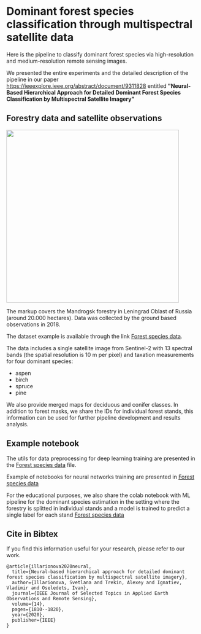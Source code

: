 # Dominant forest species classification through multispectral satellite data

Here is the pipeline to classify dominant forest species via high-resolution and medium-resolution remote sensing images.

We presented the entire experiments and the detailed description of the pipeline in our paper https://ieeexplore.ieee.org/abstract/document/9311828 entitled **"Neural-Based Hierarchical Approach for Detailed Dominant Forest Species Classification by Multispectral Satellite Imagery"**

## Forestry data and satellite observations

<img src="https://github.com/LanaLana/forest_species/blob/master/mandrog.png" width="450">

The markup covers the Mandrogsk forestry in Leningrad  Oblast  of  Russia (around 20.000 hectares). Data was collected by the ground based observations in 2018.

The dataset example is available through the link [Forest species data](https://disk.yandex.ru/d/YtU6RyT5DjZszg).  

The data includes a single satellite image from Sentinel-2 with 13 spectral bands (the spatial resolution is 10 m per pixel) and taxation measurements for four dominant species:

- aspen
- birch
- spruce
- pine

We also provide merged maps for deciduous and conifer classes. In addition to forest masks, we share the IDs for individual forest stands, this information can be used for further pipeline development and results analysis.

## Example notebook

The utils for data preprocessing for deep learning training are presented in the [Forest species data](https://disk.yandex.ru/d/YtU6RyT5DjZszg) file.

Example of notebooks for neural networks training are presented in [Forest species data](https://disk.yandex.ru/d/YtU6RyT5DjZszg)

For the educational purposes, we also share the colab notebook with ML pipeline for the dominant species estimation in the setting where the forestry is splitted in individual stands and a model is trained to predict a single label for each stand [Forest species data](https://disk.yandex.ru/d/YtU6RyT5DjZszg)

## Cite in Bibtex

If you find this information useful for your research, please refer to our work. 

```
@article{illarionova2020neural,
  title={Neural-based hierarchical approach for detailed dominant forest species classification by multispectral satellite imagery},
  author={Illarionova, Svetlana and Trekin, Alexey and Ignatiev, Vladimir and Oseledets, Ivan},
  journal={IEEE Journal of Selected Topics in Applied Earth Observations and Remote Sensing},
  volume={14},
  pages={1810--1820},
  year={2020},
  publisher={IEEE}
}
```
